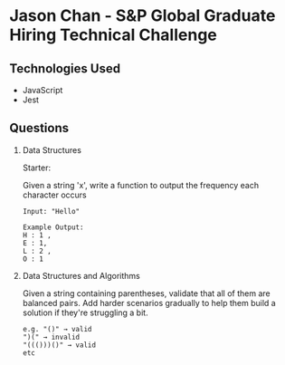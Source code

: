 # Jason Chan - S&P Global Graduate Hiring Technical Challenge

## Technologies Used

- JavaScript
- Jest

## Questions

1.  Data Structures

    Starter:

    Given a string 'x', write a function to output the frequency each character occurs

        Input: "Hello"

        Example Output:
        H : 1 ,
        E : 1,
        L : 2 ,
        O : 1

2.  Data Structures and Algorithms

    Given a string containing parentheses, validate that all of them are balanced pairs. Add harder scenarios gradually to help them build a solution if they're struggling a bit.

        e.g. "()" → valid
        ")(" → invalid
        "((()))()" → valid
        etc
